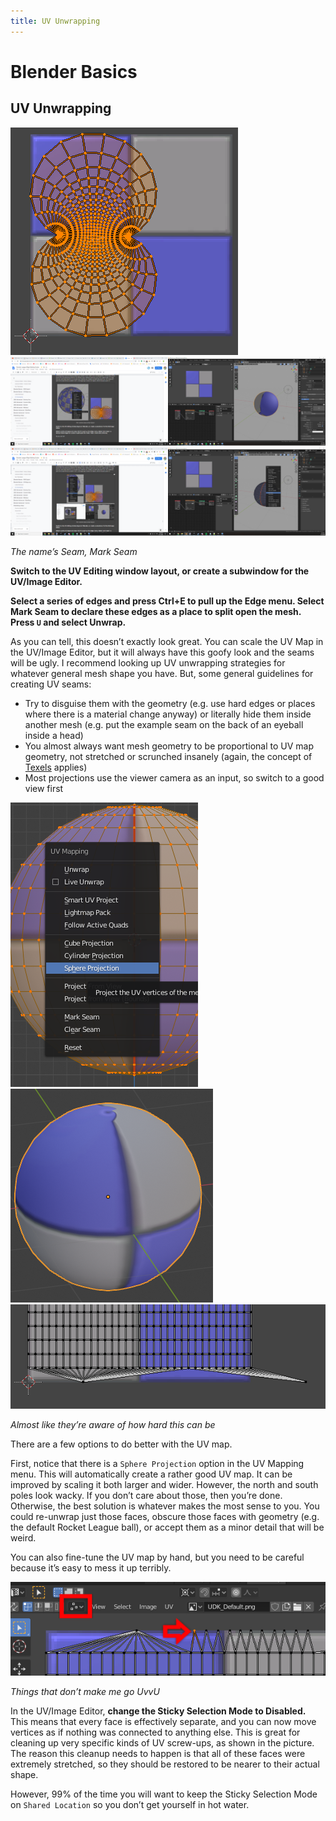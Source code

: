 ```yaml
---
title: UV Unwrapping
---
```

# Blender Basics

## UV Unwrapping

![alt text](../../.vuepress/public/images/image110.png)![alt text](../../.vuepress/public/images/image86.png)![alt text](../../.vuepress/public/images/image227.png)

*The name’s Seam, Mark Seam*

**Switch to the UV Editing window layout, or create a subwindow for the UV/Image Editor.**

**Select a series of edges and press Ctrl+E to pull up the Edge menu. Select Mark Seam to declare these edges as a place to split open the mesh. Press `U` and select Unwrap.**

As you can tell, this doesn’t exactly look great. You can scale the UV Map in the UV/Image Editor, but it will always have this goofy look and the seams will be ugly. I recommend looking up UV unwrapping strategies for whatever general mesh shape you have. But, some general guidelines for creating UV seams:

- Try to disguise them with the geometry (e.g. use hard edges or places where there is a material change anyway) or literally hide them inside another mesh (e.g. put the example seam on the back of an eyeball inside a head)
- You almost always want mesh geometry to be proportional to UV map geometry, not stretched or scrunched insanely (again, the concept of [Texels](texels) applies)
- Most projections use the viewer camera as an input, so switch to a good view first

![alt text](../../.vuepress/public/images/image107.png)![alt text](../../.vuepress/public/images/image16.png)![alt text](../../.vuepress/public/images/image70.png)

*Almost like they’re aware of how hard this can be*

There are a few options to do better with the UV map.

First, notice that there is a `Sphere Projection` option in the UV Mapping menu. This will automatically create a rather good UV map. It can be improved by scaling it both larger and wider. However, the north and south poles look wacky. If you don’t care about those, then you’re done. Otherwise, the best solution is whatever makes the most sense to you. You could re-unwrap just those faces, obscure those faces with geometry (e.g. the default Rocket League ball), or accept them as a minor detail that will be weird.

You can also fine-tune the UV map by hand, but you need to be careful because it’s easy to mess it up terribly.

![alt text](../../.vuepress/public/images/image30.png)

*Things that don’t make me go UvvU*

In the UV/Image Editor, **change the Sticky Selection Mode to Disabled.** This means that every face is effectively separate, and you can now move vertices as if nothing was connected to anything else. This is great for cleaning up very specific kinds of UV screw-ups, as shown in the picture. The reason this cleanup needs to happen is that all of these faces were extremely stretched, so they should be restored to be nearer to their actual shape.

However, 99% of the time you will want to keep the Sticky Selection Mode on `Shared Location` so you don’t get yourself in hot water.